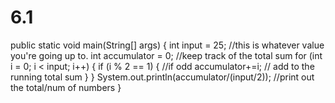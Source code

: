 # 6.1
public static void main(String[] args) {
    int input = 25; //this is whatever value you're going up to.
    int accumulator = 0; //keep track of the total sum
    for (int i = 0; i < input; i++) {
        if (i % 2 == 1) { //if odd
            accumulator+=i; // add to the running total sum
        }
    }
    System.out.println(accumulator/(input/2)); //print out the total/num of numbers
}
